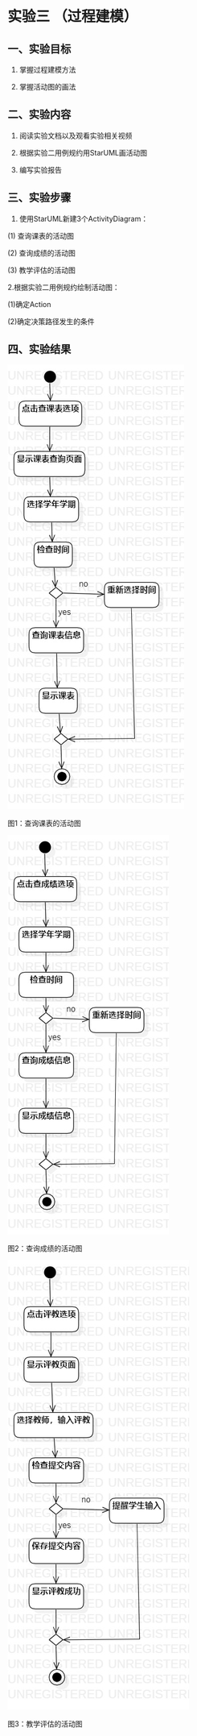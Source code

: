 # 实验三 （过程建模）

## 一、实验目标

1. 掌握过程建模方法

2. 掌握活动图的画法

## 二、实验内容

1. 阅读实验文档以及观看实验相关视频

2. 根据实验二用例规约用StarUML画活动图

3. 编写实验报告

## 三、实验步骤

1. 使用StarUML新建3个ActivityDiagram：

(1) 查询课表的活动图

(2) 查询成绩的活动图

(3) 教学评估的活动图

2.根据实验二用例规约绘制活动图：

(1)确定Action

(2)确定决策路径发生的条件

## 四、实验结果

![查询课表的活动图](./查询课表的活动图.jpg)

图1：查询课表的活动图

![查询成绩的活动图](./查询成绩的活动图.jpg)

图2：查询成绩的活动图

![教学评估的活动图](./教学评估的活动图.jpg)

图3：教学评估的活动图
